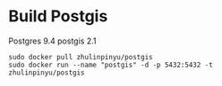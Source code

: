 Build Postgis
===


Postgres 9.4
postgis 2.1

```
sudo docker pull zhulinpinyu/postgis
sudo docker run --name "postgis" -d -p 5432:5432 -t zhulinpinyu/postgis
```

